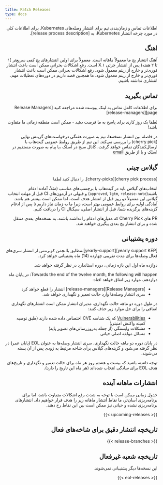 ```yaml
---
title: Patch Releases
type: docs
---
```

<div dir="rtl" style="text-align: right;">

اطلاعات تماس و زمان‌بندی تیم برای انتشار وصله‌های Kubernetes.
برای اطلاعات کلی در مورد چرخه انتشار Kubernetes، به
[release process description].

## اهنگ
آهنگ انتشار پچ ما معمولاً ماهانه است.
معمولاً برای اولین انتشارهای پچ کمی سریع‌تر (۱ تا ۲ هفته) پس از انتشار جزئی ۱.X است. رفع اشکالات بحرانی ممکن است باعث انتشار فوری‌تر و خارج از ریتم معمول شود.
رفع اشکالات بحرانی ممکن است باعث انتشار فوری‌تر و خارج از ریتم معمول شود. ما همچنین قصد داریم در دوره‌های تعطیلات مهم، انتشاری نداشته باشیم.

## تماس بگیرید
برای اطلاعات کامل تماس به لینک پیوست شده مراجعه کنید [Release Managers page][release-managers]

لطفا یک روز کاری برای پاسخ به ما فرصت دهید - ممکن است منطقه زمانی ما متفاوت باشد!

در فاصله بین انتشار نسخه‌ها، تیم به صورت هفتگی درخواست‌های گزینش نهایی (cherry pick) را بررسی می‌کند.
این تیم از طریق روابط عمومی گیت‌هاب با ارسال‌کنندگان تماس خواهد گرفت.
کانال سیج در اسلک ،یا پیام به صورت مستقیم در اسلک و یا از طریق [email](mailto:release-managers-private@kubernetes.io)

## گیلاس چینی

 [cherry pick process][cherry-picks]. را دنبال کنید لطفا 

انتخاب‌های گیلاس باید در گیت‌هاب با برچسب‌های مناسب (مثلاً، آماده ادغام باشند(`approved`, `lgtm`, `release-note`)
و قبولی در آزمون‌های CI قبل از مهلت انتخاب گیلاس
این معمولاً دو روز قبل از انتشار هدف است، اما ممکن است بیشتر هم باشد.
آمادگی اولیه برای روابط عمومی بهتر است، زیرا ما به زمان نیاز داریم تا پس از ادغام گزینه‌های برگزیده شما، قبل از انتشار اصلی، سیگنال CI را دریافت کنیم.


PR های Cherry Pick که معیارهای ادغام را نداشته باشند، به نسخه‌های بعدی منتقل شده و برای انتشار پچ بعدی پیگیری خواهند شد.

## دوره پشتیبانی

[yearly support KEP][yearly-support]،مطابق باانجمن کوبرنتس از انتشار سری‌های فعال وصله‌ها برای مدت تقریبی چهارده (14) ماه پشتیبانی خواهد کرد.

دوازده ماه اول این بازه زمانی، دوره استاندارد در نظر گرفته خواهد شد.

Towards the end of the twelve month, the following will happen:
در پایان ماه دوازدهم، موارد زیر اتفاق خواهد افتاد:

- [Release Managers][release-managers] انتشار را قطع خواهد کرد
-  سری انتشار وصله‌ها وارد حالت تعمیر و نگهداری خواهد شد.

در طول دوره دو ماهه حالت نگهداری، مدیران انتشار ممکن است انتشارهای نگهداری اضافی را برای حل موارد زیر حذف کنند:

- [Vulnerabilities](/docs/reference/issues-security/official-cve-feed/) که یک شناسه CVE اختصاص داده شده دارند (طبق توصیه کمیته واکنش امنیتی)
- مشکلات وابستگی (از جمله به‌روزرسانی‌های تصویر پایه)
- مسائل مولفه اصلی حیاتی

در پایان دوره دو ماهه حالت نگهداری، سری انتشار وصله‌ها به عنوان EOL (پایان عمر) در نظر گرفته می‌شود و گزینه‌های گیلاس برای شاخه مرتبط به زودی پس از آن بسته می‌شوند.

توجه داشته باشید که بیست و هشتم روز هر ماه برای حالت تعمیر و نگهداری و تاریخ‌های هدف EOL برای سادگی انتخاب شده‌اند (هر ماه این تاریخ را دارد).

## انتشارات ماهانه آینده

جدول زمانی ممکن است با توجه به شدت رفع اشکالات متفاوت باشد، اما برای برنامه‌ریزی آسان‌تر، ما نقاط انتشار ماهانه زیر را هدف قرار خواهیم داد. انتشارهای برنامه‌ریزی نشده و حیاتی نیز ممکن است بین این نقاط رخ دهند.

{{< upcoming-releases >}}

## تاریخچه انتشار دقیق برای شاخه‌های فعال

{{< release-branches >}}

## تاریخچه شعبه غیرفعال

این نسخه‌ها دیگر پشتیبانی نمی‌شوند.

{{< eol-releases >}}

[چیدن گیلاس]: https://github.com/kubernetes/community/blob/master/contributors/devel/sig-release/cherry-picks.md
[مدیران انتشار]: /releases/release-managers
[شرح فرآیند انتشار]: /releases/release
[پشتیبانی سالانه]: https://git.k8s.io/enhancements/keps/sig-release/1498-kubernetes-yearly-support-period/README.md

